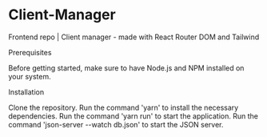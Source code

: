 # Client-Manager
Frontend repo | Client manager - made with React Router DOM and Tailwind

Prerequisites

Before getting started, make sure to have Node.js and NPM installed on your system.


Installation

Clone the repository.
Run the command 'yarn' to install the necessary dependencies.
Run the command 'yarn run' to start the application.
Run the command 'json-server --watch db.json' to start the JSON server.
